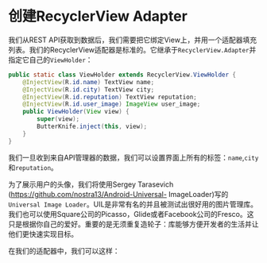 # 创建RecyclerView Adapter

我们从REST API获取到数据后，我们需要把它绑定View上，并用一个适配器填充列表。我们的RecyclerView适配器是标准的。它继承于`RecyclerView.Adapter`并指定它自己的`ViewHolder`：
```java
public static class ViewHolder extends RecyclerView.ViewHolder {
    @InjectView(R.id.name) TextView name;
    @InjectView(R.id.city) TextView city;
    @InjectView(R.id.reputation) TextView reputation;
    @InjectView(R.id.user_image) ImageView user_image;
    public ViewHolder(View view) { 
        super(view);
        ButterKnife.inject(this, view); 
    }
}
```
我们一旦收到来自API管理器的数据，我们可以设置界面上所有的标签：`name`,`city`和`reputation`。

为了展示用户的头像，我们将使用Sergey Tarasevich (https://github.com/nostra13/Android-Universal- ImageLoader)写的`Universal Image Loader`。UIL是非常有名的并且被测试出很好用的图片管理库。我们也可以使用Square公司的Picasso，Glide或者Facebook公司的Fresco。这只是根据你自己的爱好。重要的是无须重复造轮子：库能够方便开发者的生活并让他们更快速实现目标。

在我们的适配器中，我们可以这样：
































